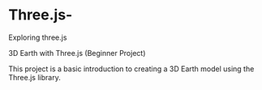 # Three.js-
Exploring three.js

3D Earth with Three.js (Beginner Project)

This project is a basic introduction to creating a 3D Earth model using the Three.js library.

